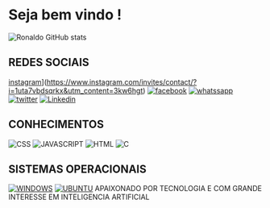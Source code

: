 # Seja bem vindo !
![Ronaldo GitHub stats](https://github-readme-stats.vercel.app/api?username=R0nld0&show_icons=true&theme=midnight-purple)
## REDES SOCIAIS
[instagram](https://img.shields.io/badge/Instagram-E4405F?style=for-the-badge&logo=instagram&logoColor=white)](https://www.instagram.com/invites/contact/?i=1uta7vbdsqrkx&utm_content=3kw6hgt)
[![facebook](https://img.shields.io/badge/Facebook-1877F2?style=for-the-badge&logo=facebook&logoColor=white)]()
[![whatssapp](https://img.shields.io/badge/WhatsApp-25D366?style=for-the-badge&logo=whatsapp&logoColor=white)](https://wa.me/5511952323524)
[![twitter](https://img.shields.io/badge/Twitter-1DA1F2?style=for-the-badge&logo=twitter&logoColor=white)]()
[![Linkedin](https://img.shields.io/badge/LinkedIn-0077B5?style=for-the-badge&logo=linkedin&logoColor=white)]()
## CONHECIMENTOS
![CSS](https://img.shields.io/badge/CSS-239120?&style=for-the-badge&logo=css3&logoColor=white)
![JAVASCRIPT](https://img.shields.io/badge/JavaScript-F7DF1E?style=for-the-badge&logo=javascript&logoColor=black)
![HTML](https://img.shields.io/badge/HTML-239120?style=for-the-badge&logo=html5&logoColor=white)
![C](https://img.shields.io/badge/C-00599C?style=for-the-badge&logo=c&logoColor=white)
## SISTEMAS OPERACIONAIS
[![WINDOWS](https://img.shields.io/badge/Windows-0078D6?style=for-the-badge&logo=windows&logoColor=white)]()
[![UBUNTU](https://img.shields.io/badge/Ubuntu-E95420?style=for-the-badge&logo=ubuntu&logoColor=white)]()
APAIXONADO POR TECNOLOGIA E COM GRANDE INTERESSE EM INTELIGENCIA ARTIFICIAL
